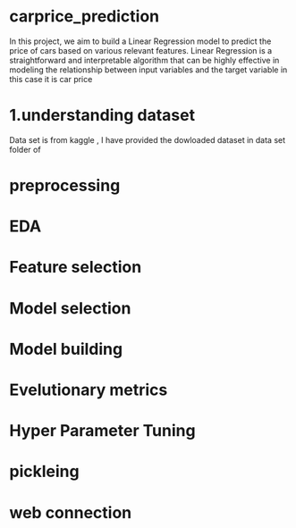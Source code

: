 # carprice_prediction
In this project, we aim to build a Linear Regression model to predict the price of cars based on various relevant features. Linear Regression is a straightforward and interpretable algorithm that can be highly effective in modeling the relationship between input variables and the target variable in this case it is car price 
# 1.understanding dataset
 Data set is from kaggle , I have provided the dowloaded dataset in data set folder of 

# preprocessing 
# EDA
# Feature selection 
# Model selection
# Model building
# Evelutionary metrics 
# Hyper Parameter Tuning 
# pickleing 
# web connection 


